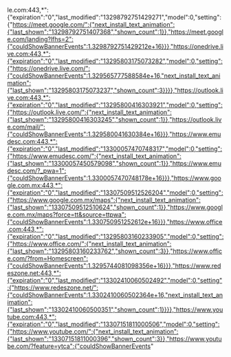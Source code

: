 le.com:443,*":{"expiration":"0","last_modified":"13298792751429271","model":0,"setting":{"https://meet.google.com/":{"next_install_text_animation":{"last_shown":"13298792751407368","shown_count":1}},"https://meet.google.com/landing?lfhs=2":{"couldShowBannerEvents":1.3298792751429212e+16}}},"https://onedrive.live.com:443,*":{"expiration":"0","last_modified":"13295803175073282","model":0,"setting":{"https://onedrive.live.com/":{"couldShowBannerEvents":1.329565777588584e+16,"next_install_text_animation":{"last_shown":"13295803175073237","shown_count":3}}}},"https://outlook.live.com:443,*":{"expiration":"0","last_modified":"13295800416303921","model":0,"setting":{"https://outlook.live.com/":{"next_install_text_animation":{"last_shown":"13295800416303245","shown_count":1}},"https://outlook.live.com/mail/":{"couldShowBannerEvents":1.329580041630384e+16}}},"https://www.emudesc.com:443,*":{"expiration":"0","last_modified":"13300057470748317","model":0,"setting":{"https://www.emudesc.com/":{"next_install_text_animation":{"last_shown":"13300057450579098","shown_count":1}},"https://www.emudesc.com/?_pwa=1":{"couldShowBannerEvents":1.3300057470748178e+16}}},"https://www.google.com.mx:443,*":{"expiration":"0","last_modified":"13307509512526204","model":0,"setting":{"https://www.google.com.mx/maps":{"next_install_text_animation":{"last_shown":"13307509512510624","shown_count":1}},"https://www.google.com.mx/maps?force=tt&source=ttpwa":{"couldShowBannerEvents":1.330750951252612e+16}}},"https://www.office.com:443,*":{"expiration":"0","last_modified":"13295803160233905","model":0,"setting":{"https://www.office.com/":{"next_install_text_animation":{"last_shown":"13295803160233762","shown_count":3}},"https://www.office.com/?from=Homescreen":{"couldShowBannerEvents":1.3295744081098356e+16}}},"https://www.redeszone.net:443,*":{"expiration":"0","last_modified":"13302410060502492","model":0,"setting":{"https://www.redeszone.net/":{"couldShowBannerEvents":1.3302410060502364e+16,"next_install_text_animation":{"last_shown":"13302410060500351","shown_count":1}}}},"https://www.youtube.com:443,*":{"expiration":"0","last_modified":"13307151811000506","model":0,"setting":{"https://www.youtube.com/":{"next_install_text_animation":{"last_shown":"13307151811000396","shown_count":3}},"https://www.youtube.com/?feature=ytca":{"couldShowBannerEvents"
